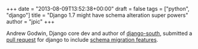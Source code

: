 +++
date = "2013-08-09T13:52:38+00:00"
draft = false
tags = ["python", "django"]
title = "Django 1.7 might have schema alteration super powers"
author = "jpic"
+++

Andrew Godwin, Django core dev and author of [django-south](http://south.aeracode.org/), submitted a [pull request](https://github.com/django/django/pull/376) for django to include [schema migration features](http://blog.yourlabs.org/post/20833599582/django-schema-migrations-nashvegas-vs-south-vs).

